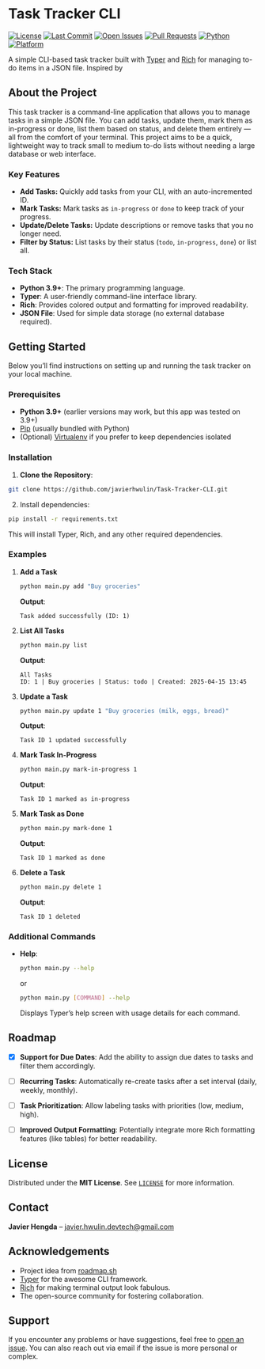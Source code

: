 # Task Tracker CLI

[![License](https://img.shields.io/badge/License-MIT-blue.svg)](LICENSE)
[![Last Commit](https://img.shields.io/github/last-commit/javierhwulin/Task-Tracker-CLI)](https://github.com/javierhwulin/Task-Tracker-CLI/commits/main)
[![Open Issues](https://img.shields.io/github/issues/javierhwulin/Task-Tracker-CLI)](https://github.com/javierhwulin/Task-Tracker-CLI/issues)
[![Pull Requests](https://img.shields.io/github/issues-pr/javierhwulin/Task-Tracker-CLI)](https://github.com/javierhwulin/Task-Tracker-CLI/pulls)
[![Python](https://img.shields.io/badge/Python-3.9%2B-brightgreen)](#)
[![Platform](https://img.shields.io/badge/Platform-CLI-lightgrey.svg)](#)

A simple CLI-based task tracker built with [Typer](https://typer.tiangolo.com/) and [Rich](https://github.com/Textualize/rich) for managing to-do items in a JSON file.
Inspired by 

## About the Project

This task tracker is a command-line application that allows you to manage tasks in a simple JSON file. You can add tasks, update them, mark them as in-progress or done, list them based on status, and delete them entirely — all from the comfort of your terminal. This project aims to be a quick, lightweight way to track small to medium to-do lists without needing a large database or web interface.

### Key Features

- **Add Tasks:** Quickly add tasks from your CLI, with an auto-incremented ID.
- **Mark Tasks:** Mark tasks as `in-progress` or `done` to keep track of your progress.
- **Update/Delete Tasks:** Update descriptions or remove tasks that you no longer need.
- **Filter by Status:** List tasks by their status (`todo`, `in-progress`, `done`) or list all.

### Tech Stack

- **Python 3.9+**: The primary programming language.
- **Typer**: A user-friendly command-line interface library.
- **Rich**: Provides colored output and formatting for improved readability.
- **JSON File**: Used for simple data storage (no external database required).

## Getting Started

Below you’ll find instructions on setting up and running the task tracker on your local machine.

### Prerequisites

- **Python 3.9+** (earlier versions may work, but this app was tested on 3.9+)
- [Pip](https://pypi.org/project/pip/) (usually bundled with Python)
- (Optional) [Virtualenv](https://pypi.org/project/virtualenv/) if you prefer to keep dependencies isolated

### Installation

1. **Clone the Repository**:

```bash
git clone https://github.com/javierhwulin/Task-Tracker-CLI.git
```

2. Install dependencies:
  ```bash
  pip install -r requirements.txt
  ```
This will install Typer, Rich, and any other required dependencies.

### Examples

1. **Add a Task**  
    ~~~bash
    python main.py add "Buy groceries"
    ~~~
    **Output**:
    ```
    Task added successfully (ID: 1)
    ```
   
2. **List All Tasks**  
    ~~~bash
    python main.py list
    ~~~
    **Output**:
    ```
    All Tasks
    ID: 1 | Buy groceries | Status: todo | Created: 2025-04-15 13:45
    ```
   
3. **Update a Task**  
    ~~~bash
    python main.py update 1 "Buy groceries (milk, eggs, bread)"
    ~~~
    **Output**:
    ```
    Task ID 1 updated successfully
    ```
   
4. **Mark Task In-Progress**  
    ~~~bash
    python main.py mark-in-progress 1
    ~~~
    **Output**:
    ```
    Task ID 1 marked as in-progress
    ```
   
5. **Mark Task as Done**  
    ~~~bash
    python main.py mark-done 1
    ~~~
    **Output**:
    ```
    Task ID 1 marked as done
    ```
   
6. **Delete a Task**  
    ~~~bash
    python main.py delete 1
    ~~~
    **Output**:
    ```
    Task ID 1 deleted
    ```

### Additional Commands

- **Help**:  
    ~~~bash
    python main.py --help
    ~~~
    or
    ~~~bash
    python main.py [COMMAND] --help
    ~~~
    Displays Typer’s help screen with usage details for each command.

## Roadmap

- [x] **Support for Due Dates**: Add the ability to assign due dates to tasks and filter them accordingly.
- [ ] **Recurring Tasks**: Automatically re-create tasks after a set interval (daily, weekly, monthly).
- [ ] **Task Prioritization**: Allow labeling tasks with priorities (low, medium, high).
- [ ] **Improved Output Formatting**: Potentially integrate more Rich formatting features (like tables) for better readability.


## License

Distributed under the **MIT License**. See [`LICENSE`](LICENSE) for more information.

## Contact

**Javier Hengda** – [javier.hwulin.devtech@gmail.com](mailto:javier.hwulin.devtech@gmail.com)  

## Acknowledgements
- Project idea from [roadmap.sh](https://roadmap.sh/projects/task-tracker)
- [Typer](https://typer.tiangolo.com/) for the awesome CLI framework.
- [Rich](https://github.com/Textualize/rich) for making terminal output look fabulous.
- The open-source community for fostering collaboration.

## Support

If you encounter any problems or have suggestions, feel free to [open an issue](https://github.com/javierhwulin/Task-Tracker-CLI/issues). You can also reach out via email if the issue is more personal or complex.

